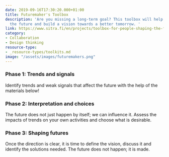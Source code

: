 ```yaml
---
date: 2019-09-16T17:30:20.000+01:00
title: Futuremaker's Toolbox
description: 'Are you missing a long-term goal? This toolbox will help you to outline
  the future and build a vision towards a better tomorrow. '
link: https://www.sitra.fi/en/projects/toolbox-for-people-shaping-the-future/
category:
- Collaboration
- Design thinking
resource-type:
- _resource-types/toolkits.md
image: "/assets/images/futuremakers.png"
---
```

### Phase 1: Trends and signals

Identify trends and weak signals that affect the future with the help of the materials below!

### Phase 2: Interpretation and choices

The future does not just happen by itself; we can influence it. Assess the impacts of trends on your own activities and choose what is desirable.

### Phase 3: Shaping futures

Once the direction is clear, it is time to define the vision, discuss it and identify the solutions needed. The future does not happen; it is made.
